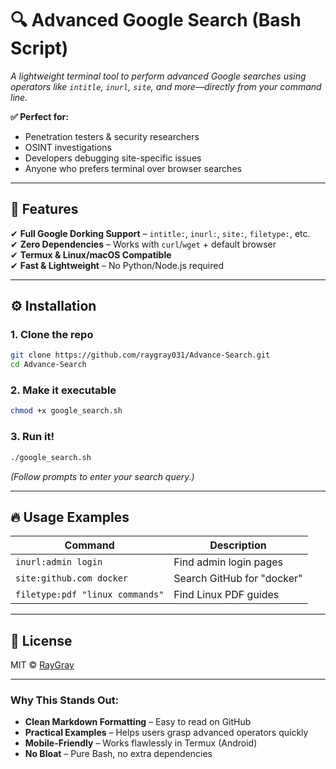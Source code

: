 
# 🔍 Advanced Google Search (Bash Script)  

*A lightweight terminal tool to perform advanced Google searches using operators like `intitle`, `inurl`, `site`, and more—directly from your command line.*  

**✅ Perfect for:**  
- Penetration testers & security researchers  
- OSINT investigations  
- Developers debugging site-specific issues  
- Anyone who prefers terminal over browser searches  

---

## 🚀 **Features**  
✔ **Full Google Dorking Support** – `intitle:`, `inurl:`, `site:`, `filetype:`, etc.  
✔ **Zero Dependencies** – Works with `curl`/`wget` + default browser  
✔ **Termux & Linux/macOS Compatible**  
✔ **Fast & Lightweight** – No Python/Node.js required  

---

## ⚙️ **Installation**  

### **1. Clone the repo**  
```bash
git clone https://github.com/raygray031/Advance-Search.git
cd Advance-Search
```

### **2. Make it executable**  
```bash
chmod +x google_search.sh
```

### **3. Run it!**  
```bash
./google_search.sh
```
*(Follow prompts to enter your search query.)*  

---

## 🔥 **Usage Examples**  
| Command                | Description                          |
|-------------------------|--------------------------------------|
| `inurl:admin login`    | Find admin login pages               |
| `site:github.com docker` | Search GitHub for "docker"           |
| `filetype:pdf "linux commands"` | Find Linux PDF guides        |

---

## 📜 **License**  
MIT © [RayGray](https://github.com/raygray031)  

---

### **Why This Stands Out:**  
- **Clean Markdown Formatting** – Easy to read on GitHub  
- **Practical Examples** – Helps users grasp advanced operators quickly  
- **Mobile-Friendly** – Works flawlessly in Termux (Android)  
- **No Bloat** – Pure Bash, no extra dependencies  

